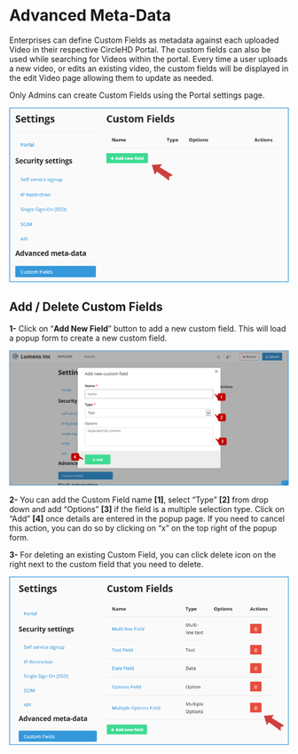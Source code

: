 # Advanced Meta-Data

Enterprises can define Custom Fields as metadata against each uploaded Video in their respective CircleHD Portal. The custom fields can also be used while searching for Videos within the portal. Every time a user uploads a new video, or edits an existing video, the custom fields will be displayed in the edit Video page allowing them to update as needed. 

Only Admins can create Custom Fields using the Portal settings page.

![](../../.gitbook/assets/help_mngmt_settings8.png)

## Add / Delete Custom Fields

**1-** Click on “**Add New Field**” button to add a new custom field. This will load a popup form to create a new custom field.

![](../../.gitbook/assets/help_mngmt_settings9.png)

**2-** You can add the Custom Field name **\[1\]**, select “Type” **\[2\]** from drop down and add “Options” **\[3\]** if the field is a multiple selection type. Click on “Add” **\[4\]** once details are entered in the popup page. If you need to cancel this action, you can do so by clicking on “x” on the top right of the popup form. 

**3-** For deleting an existing Custom Field, you can click delete icon on the right next to the custom field that you need to delete.

![](../../.gitbook/assets/help_mngmt_settings10.png)



